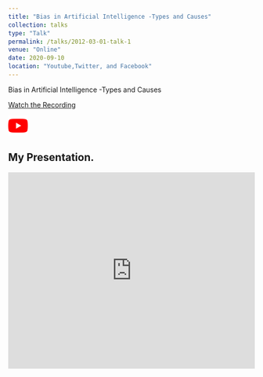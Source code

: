 ```yaml
---
title: "Bias in Artificial Intelligence -Types and Causes"
collection: talks
type: "Talk"
permalink: /talks/2012-03-01-talk-1
venue: "Online"
date: 2020-09-10
location: "Youtube,Twitter, and Facebook"
---
```


Bias in Artificial Intelligence -Types and Causes


[Watch the Recording](https://youtu.be/E792uhiG--A) 

<a href="https://youtu.be/E792uhiG--A">
  <img src="./images/youtube.png" alt="YouTube" style="width: 40px; height: 40px;">
</a>

## My Presentation.

<iframe src="https://docs.google.com/presentation/d/e/2PACX-1vTDUKKwm3TADUVT3UQR3anRVGC8ezXdJjcpFVaHDL1lU9wUkeX34V3qYE5YZfbDCcO3WZR0AtGkrwM1/embed?start=false&loop=false&delayms=3000" frameborder="0" width="100%" height="400px" allowfullscreen="true" mozallowfullscreen="true" webkitallowfullscreen="true"></iframe>
